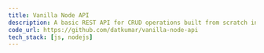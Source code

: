 ```yaml
---
title: Vanilla Node API
description: A basic REST API for CRUD operations built from scratch in vanilla NodeJs, without relying on external frameworks
code_url: https://github.com/datkumar/vanilla-node-api
tech_stack: [js, nodejs]
---
```

